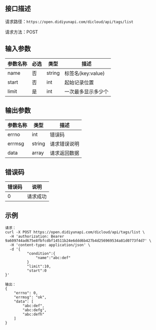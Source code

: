 ## 接口描述
请求路径：`https://open.didiyunapi.com/dicloud/api/tags/list`

请求方法：POST
## 输入参数
|参数名称 | 必选 | 类型 | 描述|
|--------|-----|-----|-----|
| name | 否 | string | 标签名(key:value) |
| start | 否 | int | 起始记录位置 |
| limit | 是 | int | 一次最多显示多少个 |

## 输出参数
|参数名称  | 类型 | 描述 |
|--------|-----|-----|
|errno | int  |错误码 |
|errmsg|string|请求错误说明   |
|data | array | 请求返回数据 |

## 错误码
|错误码 | 说明    |
|------|--------|
| 0    | 请求成功  |

## 示例

```
请求：
curl -X POST https://open.didiyunapi.com/dicloud/api/tags/list \
  -H 'authorization: Bearer 9a609744ad675e8fbfcdbf14511b24e6ddd6b427b4d256969534a81d0773f4d7' \
  -H 'content-type: application/json' \
  -d '{
          "condition":{
              "name":"abc:def"
          }
          "limit":10,
          "start":0
}'

输出：
{
    "errno": 0,
    "errmsg": "ok",
    "data": [
        "abc:def",
        "abc:defg",
        "abc:defh"
    ]
}
```
